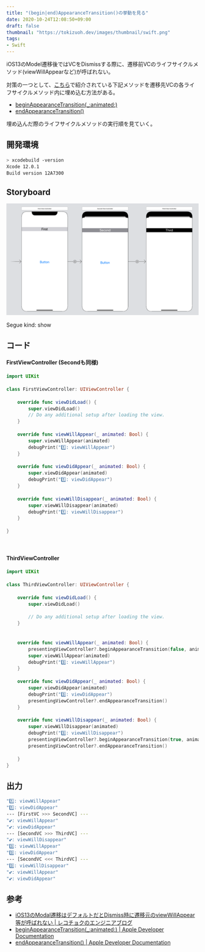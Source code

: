 ```yaml
---
title: "(begin|end)AppearanceTransition()の挙動を見る"
date: 2020-10-24T12:08:50+09:00
draft: false
thumbnail: "https://tokizuoh.dev/images/thumbnail/swift.png"
tags:
- Swift
---
```

  
iOS13のModel遷移後ではVCをDismissする際に、遷移前VCのライフサイクルメソッド(viewWillAppearなど)が呼ばれない。  
<!--more-->  
  
対策の一つとして、[こちら](https://techblog.recochoku.jp/7215)で紹介されている下記メソッドを遷移先VCの各ライフサイクルメソッド内に埋め込む方法がある。  
- [beginAppearanceTransition(_:animated:)](https://developer.apple.com/documentation/uikit/uiviewcontroller/1621387-beginappearancetransition)  
- [endAppearanceTransition()](https://developer.apple.com/documentation/uikit/uiviewcontroller/1621503-endappearancetransition)  
  
埋め込んだ際のライフサイクルメソッドの実行順を見ていく。  
  
## 開発環境
  
```bash
> xcodebuild -version 
Xcode 12.0.1
Build version 12A7300
```
  
## Storyboard
  
![](./1.png)
  
Segue kind: show  
  
## コード
  
#### FirstViewController (Secondも同様)  
  
```swift
import UIKit

class FirstViewController: UIViewController {
    
    override func viewDidLoad() {
        super.viewDidLoad()
        // Do any additional setup after loading the view.
    }
    
    override func viewWillAppear(_ animated: Bool) {
        super.viewWillAppear(animated)
        debugPrint("1️⃣: viewWillAppear")
    }
    
    override func viewDidAppear(_ animated: Bool) {
        super.viewDidAppear(animated)
        debugPrint("1️⃣: viewDidAppear")
    }
    
    override func viewWillDisappear(_ animated: Bool) {
        super.viewWillDisappear(animated)
        debugPrint("1️⃣: viewWillDisappear")
    }
    
}
```
  
　
  
#### ThirdViewController
  
```swift
import UIKit

class ThirdViewController: UIViewController {

    override func viewDidLoad() {
        super.viewDidLoad()

        // Do any additional setup after loading the view.
    }
    

    override func viewWillAppear(_ animated: Bool) {
        presentingViewController?.beginAppearanceTransition(false, animated: animated)
        super.viewWillAppear(animated)
        debugPrint("3️⃣: viewWillAppear")
    }
    
    override func viewDidAppear(_ animated: Bool) {
        super.viewDidAppear(animated)
        debugPrint("3️⃣: viewDidAppear")
        presentingViewController?.endAppearanceTransition()
    }
    
    override func viewWillDisappear(_ animated: Bool) {
        super.viewWillDisappear(animated)
        debugPrint("3️⃣: viewWillDisappear")
        presentingViewController?.beginAppearanceTransition(true, animated: animated)
        presentingViewController?.endAppearanceTransition()
        
    }
}
```
  
## 出力  
  
```bash
"1️⃣: viewWillAppear"
"1️⃣: viewDidAppear"
--- [FirstVC >>> SecondVC] ---
"💕: viewWillAppear"
"💕: viewDidAppear"
--- [SecondVC >>> ThirdVC] ---
"💕: viewWillDisappear"
"3️⃣: viewWillAppear"
"3️⃣: viewDidAppear"
--- [SecondVC <<< ThirdVC] ---
"3️⃣: viewWillDisappear"
"💕: viewWillAppear"
"💕: viewDidAppear"
```
  
  
## 参考
- [iOS13のModal遷移はデフォルトだとDismiss時に遷移元のviewWillAppear等が呼ばれない | レコチョクのエンジニアブログ](https://techblog.recochoku.jp/7215)  
- [beginAppearanceTransition(_:animated:) | Apple Developer Documentation](https://developer.apple.com/documentation/uikit/uiviewcontroller/1621387-beginappearancetransition)  
- [endAppearanceTransition() | Apple Developer Documentation](https://developer.apple.com/documentation/uikit/uiviewcontroller/1621503-endappearancetransition)  